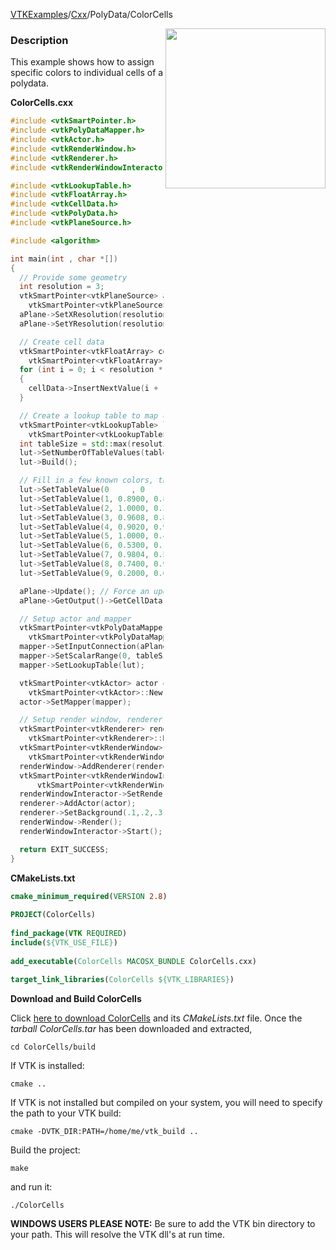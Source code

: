 [VTKExamples](/index/)/[Cxx](/Cxx)/PolyData/ColorCells

<img align="right" src="https://github.com/lorensen/VTKExamples/blob/gh-pages/Testing/Baseline/PolyData/TestColorCells.png?raw=true" width="256" />

### Description
This example shows how to assign specific colors to individual cells of a polydata.

**ColorCells.cxx**
```c++
#include <vtkSmartPointer.h>
#include <vtkPolyDataMapper.h>
#include <vtkActor.h>
#include <vtkRenderWindow.h>
#include <vtkRenderer.h>
#include <vtkRenderWindowInteractor.h>

#include <vtkLookupTable.h>
#include <vtkFloatArray.h>
#include <vtkCellData.h>
#include <vtkPolyData.h>
#include <vtkPlaneSource.h>

#include <algorithm>

int main(int , char *[])
{
  // Provide some geometry
  int resolution = 3;
  vtkSmartPointer<vtkPlaneSource> aPlane =
    vtkSmartPointer<vtkPlaneSource>::New();
  aPlane->SetXResolution(resolution);
  aPlane->SetYResolution(resolution);

  // Create cell data
  vtkSmartPointer<vtkFloatArray> cellData =
    vtkSmartPointer<vtkFloatArray>::New();
  for (int i = 0; i < resolution * resolution; i++)
  {
    cellData->InsertNextValue(i + 1);
  }

  // Create a lookup table to map cell data to colors
  vtkSmartPointer<vtkLookupTable> lut =
    vtkSmartPointer<vtkLookupTable>::New();
  int tableSize = std::max(resolution*resolution + 1, 10);
  lut->SetNumberOfTableValues(tableSize);
  lut->Build();

  // Fill in a few known colors, the rest will be generated if needed
  lut->SetTableValue(0     , 0     , 0     , 0, 1);  //Black
  lut->SetTableValue(1, 0.8900, 0.8100, 0.3400, 1); // Banana
  lut->SetTableValue(2, 1.0000, 0.3882, 0.2784, 1); // Tomato
  lut->SetTableValue(3, 0.9608, 0.8706, 0.7020, 1); // Wheat
  lut->SetTableValue(4, 0.9020, 0.9020, 0.9804, 1); // Lavender
  lut->SetTableValue(5, 1.0000, 0.4900, 0.2500, 1); // Flesh
  lut->SetTableValue(6, 0.5300, 0.1500, 0.3400, 1); // Raspberry
  lut->SetTableValue(7, 0.9804, 0.5020, 0.4471, 1); // Salmon
  lut->SetTableValue(8, 0.7400, 0.9900, 0.7900, 1); // Mint
  lut->SetTableValue(9, 0.2000, 0.6300, 0.7900, 1); // Peacock

  aPlane->Update(); // Force an update so we can set cell data
  aPlane->GetOutput()->GetCellData()->SetScalars(cellData);

  // Setup actor and mapper
  vtkSmartPointer<vtkPolyDataMapper> mapper =
    vtkSmartPointer<vtkPolyDataMapper>::New();
  mapper->SetInputConnection(aPlane->GetOutputPort());
  mapper->SetScalarRange(0, tableSize - 1);
  mapper->SetLookupTable(lut);

  vtkSmartPointer<vtkActor> actor =
    vtkSmartPointer<vtkActor>::New();
  actor->SetMapper(mapper);

  // Setup render window, renderer, and interactor
  vtkSmartPointer<vtkRenderer> renderer =
    vtkSmartPointer<vtkRenderer>::New();
  vtkSmartPointer<vtkRenderWindow> renderWindow =
    vtkSmartPointer<vtkRenderWindow>::New();
  renderWindow->AddRenderer(renderer);
  vtkSmartPointer<vtkRenderWindowInteractor> renderWindowInteractor =
      vtkSmartPointer<vtkRenderWindowInteractor>::New();
  renderWindowInteractor->SetRenderWindow(renderWindow);
  renderer->AddActor(actor);
  renderer->SetBackground(.1,.2,.3);
  renderWindow->Render();
  renderWindowInteractor->Start();

  return EXIT_SUCCESS;
}
```
**CMakeLists.txt**
```cmake
cmake_minimum_required(VERSION 2.8)
 
PROJECT(ColorCells)
 
find_package(VTK REQUIRED)
include(${VTK_USE_FILE})
 
add_executable(ColorCells MACOSX_BUNDLE ColorCells.cxx)
 
target_link_libraries(ColorCells ${VTK_LIBRARIES})
```

**Download and Build ColorCells**

Click [here to download ColorCells](https://github.com/lorensen/VTKWikiExamplesTarballs/raw/master/ColorCells.tar) and its *CMakeLists.txt* file.
Once the *tarball ColorCells.tar* has been downloaded and extracted,
```
cd ColorCells/build 
```
If VTK is installed:
```
cmake ..
```
If VTK is not installed but compiled on your system, you will need to specify the path to your VTK build:
```
cmake -DVTK_DIR:PATH=/home/me/vtk_build ..
```
Build the project:
```
make
```
and run it:
```
./ColorCells
```
**WINDOWS USERS PLEASE NOTE:** Be sure to add the VTK bin directory to your path. This will resolve the VTK dll's at run time.

